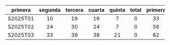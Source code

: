 |  primera  |  segunda  |  tercera  |  cuarta  |  quinta  |  total  |  primera  |
|:---------:|:---------:|:---------:|:--------:|:--------:|:-------:|:---------:|
| S2025T01  |    10     |    19     |    16    |    7     |    0    |    33     |
| S2025T02  |    24     |    30     |    24    |    7     |    0    |    56     |
| S2025T03  |    33     |    39     |    38    |    21    |    0    |    82     |